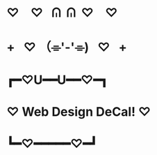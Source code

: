 # ♡    ♡    ᕬ  ᕬ  ♡    ♡
# +   ♡ （⌯'-'⌯)   ♡   +
#  ┏━♡U━━U━━♡━┓
#  ♡ Web Design DeCal! ♡
#      ┗━♡━━━━━♡━┛ 
